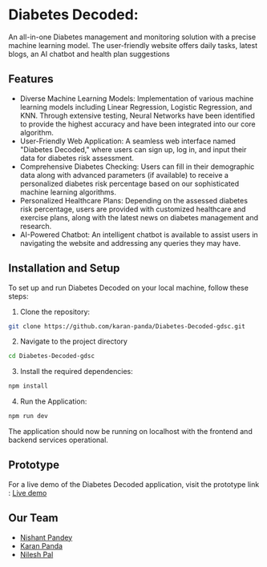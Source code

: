 
# Diabetes Decoded: 

An all-in-one Diabetes management and monitoring solution with a precise machine learning model. The user-friendly website offers daily tasks, latest blogs, an AI chatbot and health plan suggestions

## Features

- Diverse Machine Learning Models: Implementation of various machine learning models including Linear Regression, Logistic Regression, and KNN. Through extensive testing, Neural Networks have been identified to provide the highest accuracy and have been integrated into our core algorithm.
- User-Friendly Web Application: A seamless web interface named "Diabetes Decoded," where users can sign up, log in, and input their data for diabetes risk assessment.
- Comprehensive Diabetes Checking: Users can fill in their demographic data along with advanced parameters (if available) to receive a personalized diabetes risk percentage based on our sophisticated machine learning algorithms.
- Personalized Healthcare Plans: Depending on the assessed diabetes risk percentage, users are provided with customized healthcare and exercise plans, along with the latest news on diabetes management and research.
- AI-Powered Chatbot: An intelligent chatbot is available to assist users in navigating the website and addressing any queries they may have.


## Installation and Setup

To set up and run Diabetes Decoded on your local machine, follow these steps:

1. Clone the repository:
```bash
git clone https://github.com/karan-panda/Diabetes-Decoded-gdsc.git
``` 
2. Navigate to the project directory
```bash
cd Diabetes-Decoded-gdsc
``` 
3. Install the required dependencies:
  
```bash
npm install
```
4. Run the Application:
```bash
npm run dev
```
The application should now be running on localhost with the frontend and backend services operational.

    
## Prototype

For a live demo of the Diabetes Decoded application, visit the prototype link : [Live demo](https://www.figma.com/proto/avwOgHzM2Q3ICtTHJYOBuE/Diabetes-Decoded?node-id=47-80&starting-point-node-id=15%3A125&scaling=contain)


## Our Team


- [Nishant Pandey](https://github.com/karan-panda/)
- [Karan Panda](https://github.com/expenile/)
- [Nilesh Pal](https://github.com/Nishant-Pandey-2004/)



